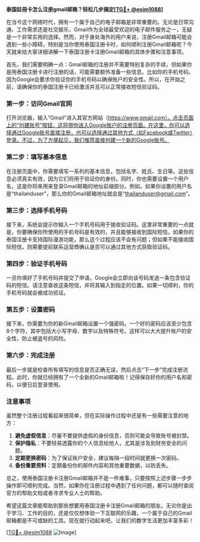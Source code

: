 **泰国註冊卡怎么注册gmail邮箱？轻松几步搞定[[TG💪+ @esim1088](https://t.me/s/esim1088)]**

在当今这个网络时代，拥有一个属于自己的电子邮箱是非常重要的。无论是日常沟通、工作需求还是社交娱乐，Gmail作为全球最受欢迎的电子邮件服务之一，无疑是一个非常实用的选择。然而，对于身处海外的用户来说，注册Gmail邮箱可能会遇到一些小障碍，特别是当你使用泰国注册卡时，如何顺利注册Gmail邮箱呢？今天就来给大家详细讲解一下泰国注册卡注册Gmail邮箱的具体步骤和注意事项。

首先，我们需要明确一点：Gmail邮箱的注册并不需要特别复杂的手续，但如果你是用泰国注册卡进行注册的话，可能需要额外准备一些信息。比如你的手机号码，因为Google会要求你验证你的手机号码以确保账户的安全性。所以，在开始之前，请确保你的泰国注册卡已经激活并且可以正常接收短信验证码。

### 第一步：访问Gmail官网

打开浏览器，输入“Gmail”进入其官方网站（https://www.gmail.com）。点击页面上的“创建账号”按钮，这将带你进入Google账户的注册页面。在这里，你可以选择通过Google账号直接注册，也可以选择通过其他方式（如Facebook或Twitter）登录。不过，为了方便起见，我们推荐直接创建一个新的Google账号。

### 第二步：填写基本信息

在注册页面中，你需要填写一系列的基本信息，包括名字、姓氏、生日等。这些信息必须真实有效，因为它们将用于验证你的身份。同时，你也需要设置一个用户名，这是你将来用来登录Gmail邮箱的地址前缀部分。例如，如果你设置的用户名是“thailanduser”，那么你的Gmail邮箱地址就会是“thailanduser@gmail.com”。

### 第三步：选择手机号码

接下来，系统会提示你输入一个手机号码用于接收验证码。这里非常重要的一点就是，你要确保你所使用的手机号码是有效的，并且能够接收到国际短信。如果你的泰国注册卡支持国际漫游功能，那么这个过程应该不会有问题；但如果不能接收国际短信，则需要提前联系运营商确认是否可以通过其他方式获取验证码。

### 第四步：验证手机号码

一旦你填好了手机号码并提交了申请，Google会立即向该号码发送一条包含验证码的短信。请注意查收这条短信，并将其输入到指定的位置。如果一切顺利，你的手机号码就会被成功验证。

### 第五步：设置密码

接下来，你需要为你的新Gmail邮箱设置一个强密码。一个好的密码应该至少包含8个字符，其中包括大小写字母、数字以及特殊符号。这样可以大大提升账户的安全性，防止被盗号的风险。

### 第六步：完成注册

最后一步就是检查所有填写的信息是否正确无误，然后点击“下一步”完成注册流程。此时，你就已经拥有了一个全新的Gmail邮箱啦！记得保存好你的用户名和密码，以便日后登录使用。

### 注意事项

虽然整个注册过程看起来很简单，但在实际操作过程中还是有一些需要注意的地方：

1. **避免虚假信息**：尽量不要提供虚假的身份信息，否则可能会导致账号被封禁。
2. **保护隐私**：不要轻易透露你的个人信息给他人，尤其是涉及到财务安全的问题。
3. **定期更换密码**：为了保证账户安全，建议每隔一段时间就更换一次密码。
4. **备份重要资料**：定期备份你的邮件内容和其他重要数据，以防丢失。

总之，使用泰国注册卡注册Gmail邮箱并不是一件难事，只要按照上述步骤一步步操作即可顺利完成。当然，如果你在注册过程中遇到了任何问题，都可以随时查阅官方的帮助文档或者寻求专业人士的帮助。

希望这篇文章能帮助到那些想要用泰国注册卡注册Gmail邮箱的朋友。无论你是出于学习、工作的目的，还是仅仅想体验一下互联网的乐趣，一个属于自己的Gmail邮箱都是不可或缺的工具。现在就行动起来吧，让我们的数字生活更加丰富多彩！

[[TG💪+ @esim1088](https://t.me/s/esim1088) ![Image](https://i.postimg.cc/4NQfJmqS/Snipaste-2025-05-13-00-14-12.png)]